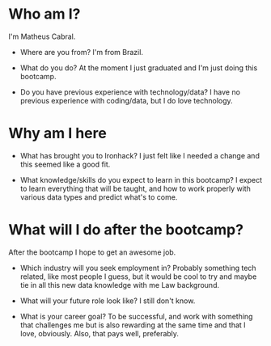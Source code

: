 # Who am I?
I'm Matheus Cabral.


* Where are you from?
I'm from Brazil.


* What do you do?
At the moment I just graduated and I'm just doing this bootcamp.


* Do you have previous experience with technology/data?
I have no previous experience with coding/data, but I do love technology.


# Why am I here


* What has brought you to Ironhack?
I just felt like I needed a change and this seemed like a good fit.


* What knowledge/skills do you expect to learn in this bootcamp?
I expect to learn everything that will be taught, and how to work properly with various data types and predict what's to come.


# What will I do after the bootcamp?
After the bootcamp I hope to get an awesome job.

* Which industry will you seek employment in?
Probably something tech related, like most people I guess, but it would be cool to try and maybe tie in all this new data knowledge with me Law background.

* What will your future role look like?
I still don't know.

* What is your career goal?
To be successful, and work with something that challenges me but is also rewarding at the same time and that I love, obviously. Also, that pays well, preferably.